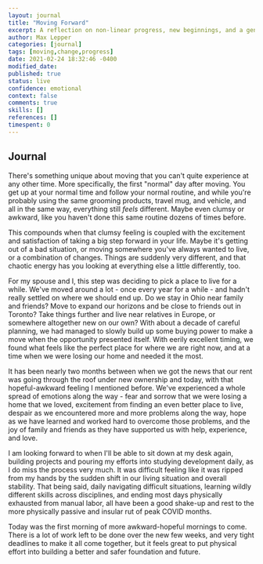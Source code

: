 ```yaml
---
layout: journal
title: "Moving Forward"
excerpt: A reflection on non-linear progress, new beginnings, and a general update of what I've been up to this past month.
author: Max Lepper
categories: [journal]
tags: [moving,change,progress]
date: 2021-02-24 18:32:46 -0400
modified_date:
published: true
status: live
confidence: emotional
context: false
comments: true
skills: []
references: []
timespent: 0
---
```


## Journal

There's something unique about moving that you can't quite experience at any other time. More specifically, the first "normal" day after moving. You get up at your normal time and follow your normal routine, and while you're probably using the same grooming products, travel mug, and vehicle, and all in the same way, everything still _feels_ different. Maybe even clumsy or awkward, like you haven't done this same routine dozens of times before.

This compounds when that clumsy feeling is coupled with the excitement and satisfaction of taking a big step forward in your life. Maybe it's getting out of a bad situation, or moving somewhere you've always wanted to live, or a combination of changes. Things are suddenly very different, and that chaotic energy has you looking at everything else a little differently, too.

For my spouse and I, this step was deciding to pick a place to live for a while. We've moved around a lot - once every year for a while - and hadn't really settled on where we should end up. Do we stay in Ohio near family and friends? Move to expand our horizons and be close to friends out in Toronto? Take things further and live near relatives in Europe, or somewhere altogether new on our own? With about a decade of careful planning, we had managed to slowly build up some buying power to make a move when the opportunity presented itself. With eerily excellent timing, we found what feels like the perfect place for where we are right now, and at a time when we were losing our home and needed it the most.

It has been nearly two months between when we got the news that our rent was going through the roof under new ownership and today, with that hopeful-awkward feeling I mentioned before. We've experienced a whole spread of emotions along the way - fear and sorrow that we were losing a home that we loved, excitement from finding an even better place to live, despair as we encountered more and more problems along the way, hope as we have learned and worked hard to overcome those problems, and the joy of family and friends as they have supported us with help, experience, and love.

I am looking forward to when I'll be able to sit down at my desk again, building projects and pouring my efforts into studying development daily, as I do miss the process very much. It was difficult feeling like it was ripped from my hands by the sudden shift in our living situation and overall stability. That being said, daily navigating difficult situations, learning wildly different skills across disciplines, and ending most days physically exhausted from manual labor, all have been a good shake-up and rest to the more physically passive and insular rut of peak COVID months.

Today was the first morning of more awkward-hopeful mornings to come. There is a lot of work left to be done over the new few weeks, and very tight deadlines to make it all come together, but it feels great to put physical effort into building a better and safer foundation and future.